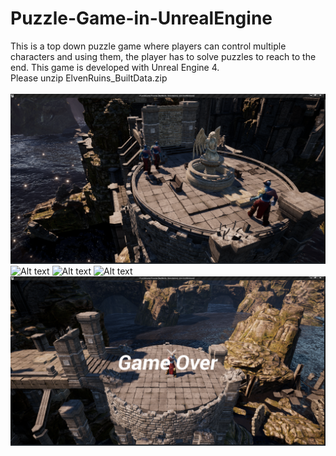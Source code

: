 # Puzzle-Game-in-UnrealEngine <br>
This is a top down puzzle game where players can control multiple characters and using them, the player has to solve puzzles to reach to the end. This game is developed with Unreal Engine 4. <br>
Please unzip ElvenRuins_BuiltData.zip <br>
<br>
![Alt text](screenshots/1.png?raw=true "Optional Title")
![Alt text](screenshots/2.png?raw=true "Optional Title")
![Alt text](screenshots/3.png?raw=true "Optional Title")
![Alt text](screenshots/4.png?raw=true "Optional Title")
![Alt text](screenshots/5.png?raw=true "Optional Title")
